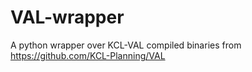 # VAL-wrapper
A python wrapper over KCL-VAL compiled binaries from https://github.com/KCL-Planning/VAL
